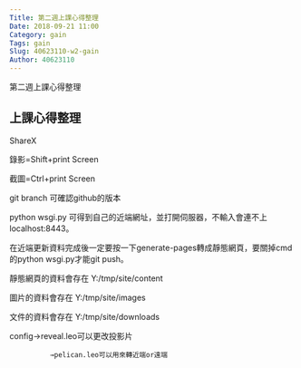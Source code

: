 ```yaml
---
Title: 第二週上課心得整理
Date: 2018-09-21 11:00
Category: gain
Tags: gain
Slug: 40623110-w2-gain
Author: 40623110
---
```


第二週上課心得整理

<!-- PELICAN_END_SUMMARY -->

上課心得整理
----

ShareX

錄影=Shift+print Screen

截圖=Ctrl+print Screen

git branch 可確認github的版本

python wsgi.py 可得到自己的近端網址，並打開伺服器，不輸入會連不上localhost:8443。

在近端更新資料完成後一定要按一下generate-pages轉成靜態網頁，要關掉cmd的python wsgi.py才能git push。

靜態網頁的資料會存在 Y:/tmp/site/content

圖片的資料會存在 Y:/tmp/site/images

文件的資料會存在 Y:/tmp/site/downloads

config→reveal.leo可以更改投影片

              →pelican.leo可以用來轉近端or遠端